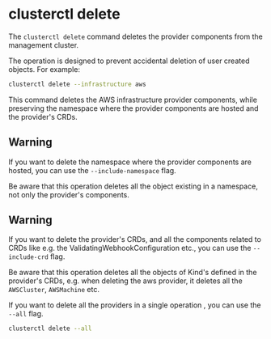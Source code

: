 # clusterctl delete

The `clusterctl delete` command deletes the provider components from the management cluster.

The operation is designed to prevent accidental deletion of user created objects. For example:

```bash
clusterctl delete --infrastructure aws
```

This command deletes the AWS infrastructure provider components, while preserving
the namespace where the provider components are hosted and the provider's CRDs.

<aside class="note warning">

<h1>Warning</h1>

If you want to delete the namespace where the provider components are hosted, you can use the `--include-namespace` flag.

Be aware that this operation deletes all the object existing in a namespace, not only the provider's components.

</aside>

<aside class="note warning">

<h1>Warning</h1>

If you want to delete the provider's CRDs, and all the components related to CRDs like e.g. the ValidatingWebhookConfiguration etc.,
you can use the `--include-crd` flag.

Be aware that this operation deletes all the objects of Kind's defined in the provider's CRDs, e.g. when deleting
the aws provider, it deletes all the `AWSCluster`, `AWSMachine` etc.

</aside>

If you want to delete all the providers in a single operation , you can use the `--all` flag.

```bash
clusterctl delete --all
```
[issue 3119]: https://github.com/kubernetes-sigs/cluster-api/issues/3119
